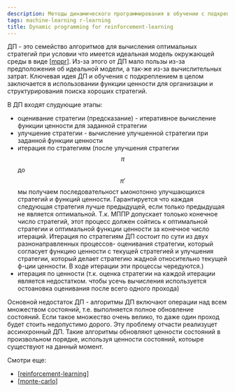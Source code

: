 ```yaml
---
description: Методы динамического программирования в обучении с подкреплением
tags: machine-learning r-learning
title: Dynamic programming for reinforcement-learning
---
```

ДП - это семейство алгоритмов для вычисления оптимальных стратегий при условии что имеется идеальная модель окружающей среды в виде [[mppr]]. Из-за этого от ДП мало пользы из-за предположения об идеальной модели, а так-же из-за вычислительных затрат. Ключевая идея ДП и обучения с подкреплением в целом заключается в использовании функции ценности для организации и структурирования поиска хороших стратегий.

В ДП входят слудующие этапы:

- оценивание стратегии (предсказание) - итеративное вычисление функции ценности для заданной стратегии
- улучшение стратегии - вычисление улучшенной стратегии при заданной функции ценности
- итерация по стратегиям (после улучшения стратегии $$\pi$$ до $$\pi'$$ мы получаем последовательност ьмонотонно улучшающихся стратегий и функций ценности. Гарантируется что каждая следующая стратегия лучше предыдущей, если только предыдущая не является оптимальной. Т.к. МППР допускает толоько конечное число стратегий, этот процесс должен сойтись к оптимальной стратегии и оптимальной функции ценности за конечное число итераций. Итерация по стратегиям ДП состоит по сути из двух разнонаправленных процессов- оценивания стратегии, который согласует функцию ценности с текущей стратегией и улучшения стратегии, который делает стратегию жадной относительно текущей ф-ции ценности. В ходе итерации эти процессы чередуются.)
- итерация по ценности (т.к. оценка стратегии на каждой итерации является недостатком. чтобы усечь вычисления используется остоановка оценивания после всего одного прохода)

Основной недостаток ДП - алгоритмы ДП включают операции над всем множеством состояний, т.е. выполняется полное обновление состояний. Если такое множество очень велико, то даже один проход будет стоить недопустимо дорого. Эту проблему отчасти реализуцет ассинхронный ДП. Такие алгоритмы обновляют ценности состояний в произвольном порядке, используя ценности состояний, котоыре существуют на данный момент.

Смотри еще:

- [[reinforcement-learning]]
- [[monte-carlo]]

[//begin]: # "Autogenerated link references for markdown compatibility"
[mppr]: mppr "MPPR"
[reinforcement-learning]: ../lists/reinforcement-learning "Reinforcement learning"
[monte-carlo]: monte-carlo "Monte-Carlo methods"
[//end]: # "Autogenerated link references"